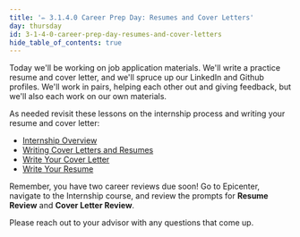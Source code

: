 ```yaml
---
title: '✏️ 3.1.4.0 Career Prep Day: Resumes and Cover Letters'
day: thursday
id: 3-1-4-0-career-prep-day-resumes-and-cover-letters
hide_table_of_contents: true
---
```


Today we'll be working on job application materials. We'll write a practice resume and cover letter, and we'll spruce up our LinkedIn and Github profiles. We'll work in pairs, helping each other out and giving feedback, but we'll also each work on our own materials.

As needed revisit these lessons on the internship process and writing your resume and cover letter:

* [Internship Overview](../../marketing-yourself/internship-process/internship-overview)
* [Writing Cover Letters and Resumes](../../c-and-net/test-driven-development-with-c/3-1-3-4-writing-cover-letters-and-resumes)
* [Write Your Cover Letter](../../marketing-yourself/applying-for-internships-and-jobs/writing-your-cover-letter)
* [Write Your Resume](../../marketing-yourself/applying-for-internships-and-jobs/writing-your-resume)

Remember, you have two career reviews due soon! Go to Epicenter, navigate to the Internship course, and review the prompts for **Resume Review** and **Cover Letter Review**.

Please reach out to your advisor with any questions that come up.
